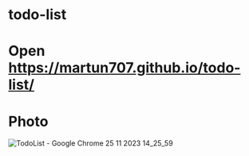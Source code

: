 # todo-list

# Open https://martun707.github.io/todo-list/

# Photo
![TodoList - Google Chrome 25 11 2023 14_25_59](https://github.com/Martun707/todo-list/assets/115223928/b71bb3d7-b845-4d4e-bde9-ec55019f1843)
